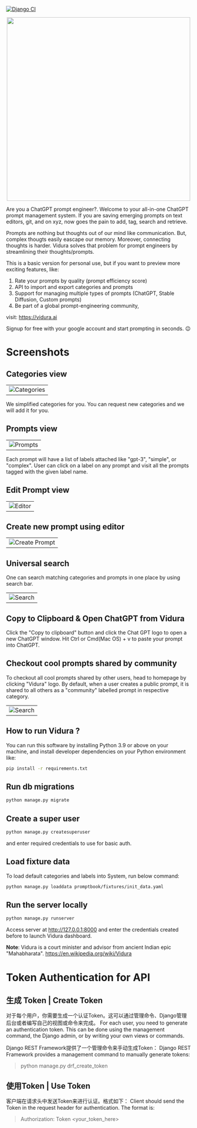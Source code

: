 [![Django CI](https://github.com/narenaryan/Vidura/actions/workflows/django.yml/badge.svg?branch=main)](https://github.com/narenaryan/Vidura/actions/workflows/django.yml)

<p align="center">
    <img src="https://raw.githubusercontent.com/narenaryan/Vidura/main/vidura-logo.png" width="500px"/>
</p>

Are you a ChatGPT prompt engineer?. Welcome to your all-in-one ChatGPT prompt management system. If you are saving emerging prompts on text editors, git, and on xyz, now goes the pain to add, tag, search and retrieve.

Prompts are nothing but thoughts out of our mind like communication. But, complex thougts easily eascape our memory. Moreover, connecting thoughts is harder. Vidura solves that problem for prompt engineers by streamlining their thoughts/prompts. 


This is a basic version for personal use, but if you want to preview more exciting features, like:

1. Rate your prompts by quality (prompt efficiency score)
2. API to import and export categories and prompts
3. Support for managing multiple types of prompts (ChatGPT, Stable Diffusion, Custom prompts)
4. Be part of a global prompt-engineering community,

visit: https://vidura.ai

Signup for free with your google account and start prompting in seconds. 😉

# Screenshots
## Categories view
<table><tr><td><img src="./screens/categories.png" alt="Categories"/></td></tr></table>

We simplified categories for you. You can request new categories and we will add it for you.

## Prompts view
<table><tr><td><img src="./screens/prompts.png" alt="Prompts"/></td></tr></table>

Each prompt will have a list of labels attached like "gpt-3", "simple", or "complex". User can click on a label on any prompt and visit all the prompts tagged with the given label name. 

## Edit Prompt view
<table><tr><td><img src="./screens/edit_prompt.png" alt="Editor"/></td></tr></table>

## Create new prompt using editor
<table><tr><td><img src="./screens/create_prompt.png" alt="Create Prompt"/></td></tr></table>

## Universal search
One can search matching categories and prompts in one place by using search bar.
<table><tr><td><img src="./screens/search.png" alt="Search"/></td></tr></table>

## Copy to Clipboard & Open ChatGPT from Vidura
Click the "Copy to clipboard" button and click the Chat GPT logo to open a new ChatGPT window. Hit Ctrl or Cmd(Mac OS) + v to paste your prompt into ChatGPT.

## Checkout cool prompts shared by community
To checkout all cool prompts shared by other users, head to homepage by clicking "Vidura" logo. By default, when a user creates a public prompt, it is shared to all others as a "community" labelled prompt in respective category.
<table><tr><td><img src="./screens/actstream.png" alt="Search"/></td></tr></table>

## How to run Vidura ?
You can run this software by installing Python 3.9 or above on your machine, and install developer dependencies on your Python environment like:

```bash
pip install -r requirements.txt
```

## Run db migrations
```bash
python manage.py migrate
```

## Create a super user
```bash
python manage.py createsuperuser
```
and enter required credentials to use for basic auth.

## Load fixture data
To load default categories and labels into System, run below command:

```bash
python manage.py loaddata promptbook/fixtures/init_data.yaml
```

## Run the server locally
```bash
python manage.py runserver
```

Access server at http://127.0.0.1:8000 and enter the credentials created before to launch Vidura dashboard.

**Note**: Vidura is a court minister and advisor from ancient Indian epic "Mahabharata". https://en.wikipedia.org/wiki/Vidura

# Token Authentication for API

## 生成 Token | Create Token

对于每个用户，你需要生成一个认证Token。这可以通过管理命令、Django管理后台或者编写自己的视图或命令来完成。
For each user, you need to generate an authentication token. This can be done using the management command, the Django admin, or by writing your own views or commands.

Django REST Framework提供了一个管理命令来手动生成Token：
Django REST Framework provides a management command to manually generate tokens:

> python manage.py drf_create_token <username>

## 使用Token | Use Token

客户端在请求头中发送Token来进行认证。格式如下：
Client should send the Token in the request header for authentication. The format is:

> Authorization: Token <your_token_here>
